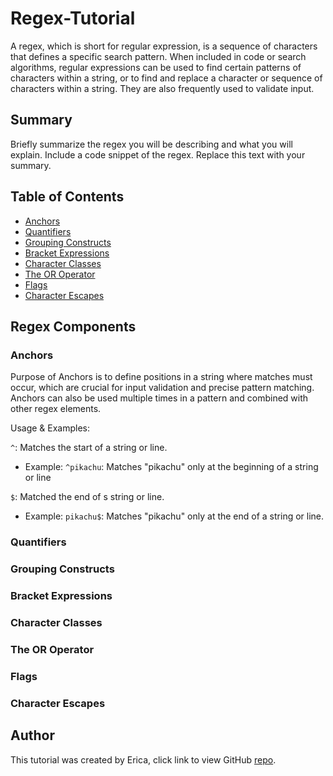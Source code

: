 # Regex-Tutorial

A regex, which is short for regular expression, is a sequence of characters that defines a specific search pattern. When included in code or search algorithms, regular expressions can be used to find certain patterns of characters within a string, or to find and replace a character or sequence of characters within a string. They are also frequently used to validate input.

## Summary

Briefly summarize the regex you will be describing and what you will explain. Include a code snippet of the regex. Replace this text with your summary.

## Table of Contents

- [Anchors](#anchors)
- [Quantifiers](#quantifiers)
- [Grouping Constructs](#grouping-constructs)
- [Bracket Expressions](#bracket-expressions)
- [Character Classes](#character-classes)
- [The OR Operator](#the-or-operator)
- [Flags](#flags)
- [Character Escapes](#character-escapes)

## Regex Components


### Anchors
Purpose of Anchors is to define positions in a string where matches must occur, which are crucial for input validation and precise pattern matching.
Anchors can also be used multiple times in a pattern and combined with other regex elements.

Usage & Examples:

`^`: Matches the start of a string or line.

- Example: `^pikachu`: Matches "pikachu" only at the beginning of a string or line


`$`: Matched the end of s string or line.

- Example: `pikachu$`: Matches "pikachu" only at the end of a string or line.

### Quantifiers

### Grouping Constructs

### Bracket Expressions

### Character Classes

### The OR Operator

### Flags

### Character Escapes

## Author
This tutorial was created by Erica, click link to view GitHub [repo](https://github.com/Ejacosta86/Regex-Tutorial-).
